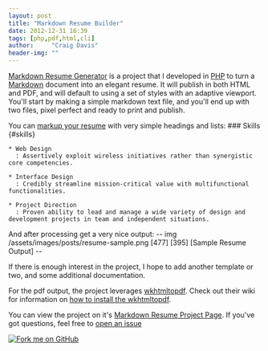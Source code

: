 ```yaml
---
layout: post
title: "Markdown Resume Builder"
date: 2012-12-31 16:39
tags: [php,pdf,html,cli]
author:     "Craig Davis"
header-img: ""
---
```


[Markdown Resume Generator][project] is a project that I developed in [PHP][php]
to turn a [Markdown][md] document into an elegant resume. It will publish in both
HTML and PDF, and will default to using a set of styles with an adaptive
viewport. You'll start by making a simple markdown text file, and you'll
end up with two files, pixel perfect and ready to print and publish.

You can [markup your resume][sample_md] with very simple headings and lists:
    ### Skills {#skills}

    * Web Design
      : Assertively exploit wireless initiatives rather than synergistic core competencies.

    * Interface Design
      : Credibly streamline mission-critical value with multifunctional functionalities.

    * Project Direction
      : Proven ability to lead and manage a wide variety of design and development projects in team and independent situations.

And after processing get a very nice output:
-- img /assets/images/posts/resume-sample.png [477] [395] [Sample Resume Output] --

If there is enough interest in the project, I hope to add another template or
two, and some additional documentation.

For the pdf output, the project leverages
[wkhtmltopdf][wkhtmltopdf]. Check out their wiki for information on
[how to install the wkhtmltopdf][pdf_installer].

You can view the project on it's
[Markdown Resume Project Page][project]. If you've got questions, feel free to
[open an issue][issues]

<a href="https://github.com/there4/markdown-resume" id="github">
  <img alt="Fork me on GitHub" src="http://s3.amazonaws.com/github/ribbons/forkme_right_darkblue_121621.png" />
</a>

[project]: http://there4development.com/markdown-resume
[issues]: http://there4development.com/markdown-resume/issues
[md]: http://daringfireball.net/projects/markdown
[php]: http://www.php.net
[sample_md]: https://raw.github.com/there4/markdown-resume/master/resume/sample.md
[wkhtmltopdf]: https://code.google.com/p/wkhtmltopdf
[pdf_installer]: https://github.com/pdfkit/pdfkit/wiki/Installing-WKHTMLTOPDF
[brew]: http://mxcl.github.com/homebrew

